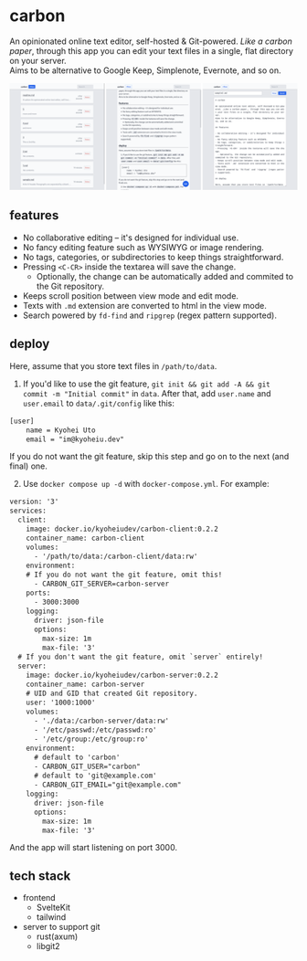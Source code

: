 # carbon

An opinionated online text editor, self-hosted & Git-powered. _Like a carbon paper_, through this app you can edit your text files in a single, flat directory on your server.  
Aims to be alternative to Google Keep, Simplenote, Evernote, and so on.

![screenshot.png](/screenshot/screenshot.png)

## features

- No collaborative editing – it's designed for individual use.
- No fancy editing feature such as WYSIWYG or image rendering.
- No tags, categories, or subdirectories to keep things straightforward.
- Pressing `<C-CR>` inside the textarea will save the change.
  - Optionally, the change can be automatically added and commited to the Git repository.
- Keeps scroll position between view mode and edit mode.
- Texts with `.md` extension are converted to html in the view mode.
- Search powered by `fd-find` and `ripgrep` (regex pattern supported).

## deploy

Here, assume that you store text files in `/path/to/data`.

1. If you'd like to use the git feature, `git init && git add -A && git commit -m "Initial commit"` in `data`.
   After that, add `user.name` and `user.email` to `data/.git/config` like this:

```
[user]
    name = Kyohei Uto
    email = "im@kyoheiu.dev"
```

If you do not want the git feature, skip this step and go on to the next (and final) one.

2. Use `docker compose up -d` with `docker-compose.yml`. For example:

```
version: '3'
services:
  client:
    image: docker.io/kyoheiudev/carbon-client:0.2.2
    container_name: carbon-client
    volumes:
      - '/path/to/data:/carbon-client/data:rw'
    environment:
    # If you do not want the git feature, omit this!
      - CARBON_GIT_SERVER=carbon-server
    ports:
      - 3000:3000
    logging:
      driver: json-file
      options:
        max-size: 1m
        max-file: '3'
  # If you don't want the git feature, omit `server` entirely!
  server:
    image: docker.io/kyoheiudev/carbon-server:0.2.2
    container_name: carbon-server
    # UID and GID that created Git repository.
    user: '1000:1000'
    volumes:
      - './data:/carbon-server/data:rw'
      - '/etc/passwd:/etc/passwd:ro'
      - '/etc/group:/etc/group:ro'
    environment:
      # default to 'carbon'
      - CARBON_GIT_USER="carbon"
      # default to 'git@example.com'
      - CARBON_GIT_EMAIL="git@example.com"
    logging:
      driver: json-file
      options:
        max-size: 1m
        max-file: '3'
```

And the app will start listening on port 3000.

## tech stack

- frontend
  - SvelteKit
  - tailwind
- server to support git
  - rust(axum)
  - libgit2
